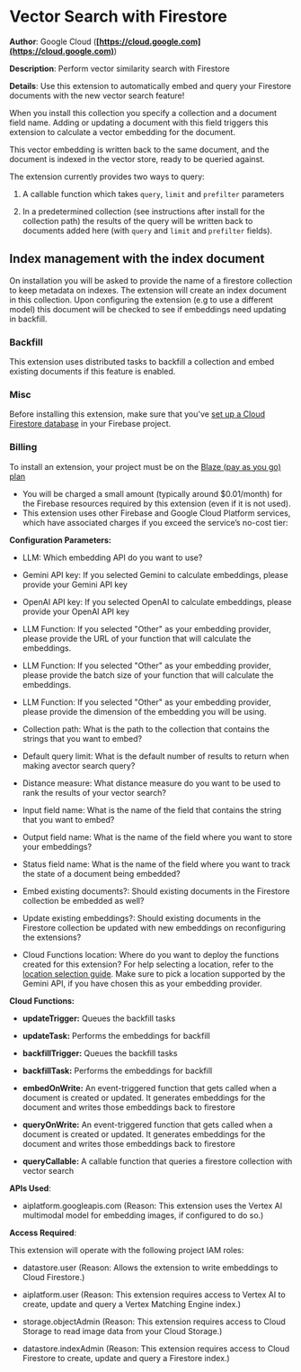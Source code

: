 # Vector Search with Firestore

**Author**: Google Cloud (**[https://cloud.google.com](https://cloud.google.com)**)

**Description**: Perform vector similarity search with Firestore



**Details**: Use this extension to automatically embed and query your Firestore documents with the new vector search feature!

When you install this collection you specify a collection and a document field name. Adding or updating a document with this field triggers this extension to calculate a vector embedding for the document.

This vector embedding is written back to the same document, and the document is indexed in the vector store, ready to be queried against.

The extension currently provides two ways to query:

1. A callable function which takes `query`, `limit` and `prefilter` parameters

2. In a predetermined collection (see instructions after install for the collection path) the results of the query will be written back to documents added here (with `query` and `limit` and `prefilter` fields).

## Index management with the index document

On installation you will be asked to provide the name of a firestore collection to keep metadata on indexes. The extension will create an index document in this collection. Upon configuring the extension (e.g to use a different model) this document will be checked to see if embeddings need updating in backfill.

### Backfill

This extension uses distributed tasks to backfill a collection and embed existing documents if this feature is enabled.

### Misc

Before installing this extension, make sure that you've [set up a Cloud Firestore database](https://firebase.google.com/docs/firestore/quickstart) in your Firebase project.

### Billing

To install an extension, your project must be on the [Blaze (pay as you go) plan](https://firebase.google.com/pricing)

- You will be charged a small amount (typically around $0.01/month) for the Firebase resources required by this extension (even if it is not used).
- This extension uses other Firebase and Google Cloud Platform services, which have associated charges if you exceed the service’s no-cost tier:




**Configuration Parameters:**

* LLM: Which embedding API do you want to use?


* Gemini API key: If you selected Gemini to calculate embeddings, please provide your Gemini API key


* OpenAI API key: If you selected OpenAI to calculate embeddings, please provide your OpenAI API key


* LLM Function: If you selected \"Other\" as your embedding provider, please provide the URL of your function that will calculate the embeddings.


* LLM Function: If you selected \"Other\" as your embedding provider, please provide the batch size of your function that will calculate the embeddings.


* LLM Function: If you selected \"Other\" as your embedding provider, please provide the dimension of the embedding you will be using.


* Collection path: What is the path to the collection that contains the strings that you want to embed?


* Default query limit: What is the default number of results to return when making avector search query?


* Distance measure: What distance measure do you want to be used to rank the results of your vector search?

* Input field name: What is the name of the field that contains the string that you want to embed?


* Output field name: What is the name of the field where you want to store your embeddings?


* Status field name: What is the name of the field where you want to track the state of a document being embedded?


* Embed existing documents?: Should existing documents in the Firestore collection be embedded as well?


* Update existing embeddings?: Should existing documents in the Firestore collection be updated with new embeddings on reconfiguring the extensions?


* Cloud Functions location: Where do you want to deploy the functions created for this extension? For help selecting a location, refer to the [location selection guide](https://firebase.google.com/docs/functions/locations). Make sure to pick a location supported by the Gemini API, if you have chosen this as your embedding provider.



**Cloud Functions:**

* **updateTrigger:** Queues the backfill tasks

* **updateTask:** Performs the embeddings for backfill

* **backfillTrigger:** Queues the backfill tasks

* **backfillTask:** Performs the embeddings for backfill

* **embedOnWrite:** An event-triggered function that gets called when a document is created or updated. It generates embeddings for the document and writes those embeddings back to firestore

* **queryOnWrite:** An event-triggered function that gets called when a document is created or updated. It generates embeddings for the document and writes those embeddings back to firestore

* **queryCallable:** A callable function that queries a firestore collection with vector search



**APIs Used**:

* aiplatform.googleapis.com (Reason: This extension uses the Vertex AI multimodal model for embedding images, if configured to do so.)



**Access Required**:



This extension will operate with the following project IAM roles:

* datastore.user (Reason: Allows the extension to write embeddings to Cloud Firestore.)

* aiplatform.user (Reason: This extension requires access to Vertex AI to create, update and query a Vertex Matching Engine index.)

* storage.objectAdmin (Reason: This extension requires access to Cloud Storage to read image data from your Cloud Storage.)

* datastore.indexAdmin (Reason: This extension requires access to Cloud Firestore to create, update and query a Firestore index.)
